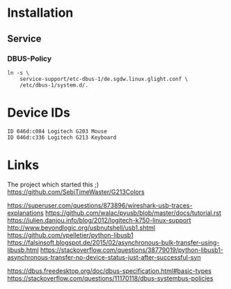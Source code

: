 # Installation

## Service

### DBUS-Policy

    ln -s \
        service-support/etc-dbus-1/de.sgdw.linux.glight.conf \
        /etc/dbus-1/system.d/.


# Device IDs

    ID 046d:c084 Logitech G203 Mouse
    ID 046d:c336 Logitech G213 Keyboard

# Links

The project which started this ;) 
https://github.com/SebiTimeWaster/G213Colors

https://superuser.com/questions/873896/wireshark-usb-traces-explanations
https://github.com/walac/pyusb/blob/master/docs/tutorial.rst
https://julien.danjou.info/blog/2012/logitech-k750-linux-support
http://www.beyondlogic.org/usbnutshell/usb1.shtml
https://github.com/vpelletier/python-libusb1
https://falsinsoft.blogspot.de/2015/02/asynchronous-bulk-transfer-using-libusb.html
https://stackoverflow.com/questions/38779019/python-libusb1-asynchronous-transfer-no-device-status-just-after-successful-syn

https://dbus.freedesktop.org/doc/dbus-specification.html#basic-types
https://stackoverflow.com/questions/11170118/dbus-systembus-policies